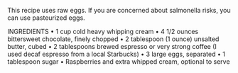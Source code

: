This recipe uses raw eggs. If you are concerned about salmonella risks, you can use pasteurized eggs. 

INGREDIENTS
• 1 cup cold heavy whipping cream
• 4 1/2 ounces bittersweet chocolate, finely chopped
• 2 tablespoon (1 ounce) unsalted butter, cubed
• 2 tablespoons brewed espresso or very strong coffee (I used decaf espresso from a local  Starbucks)
• 3 large eggs, separated
• 1 tablespoon sugar
• Raspberries and extra whipped cream, optional to serve